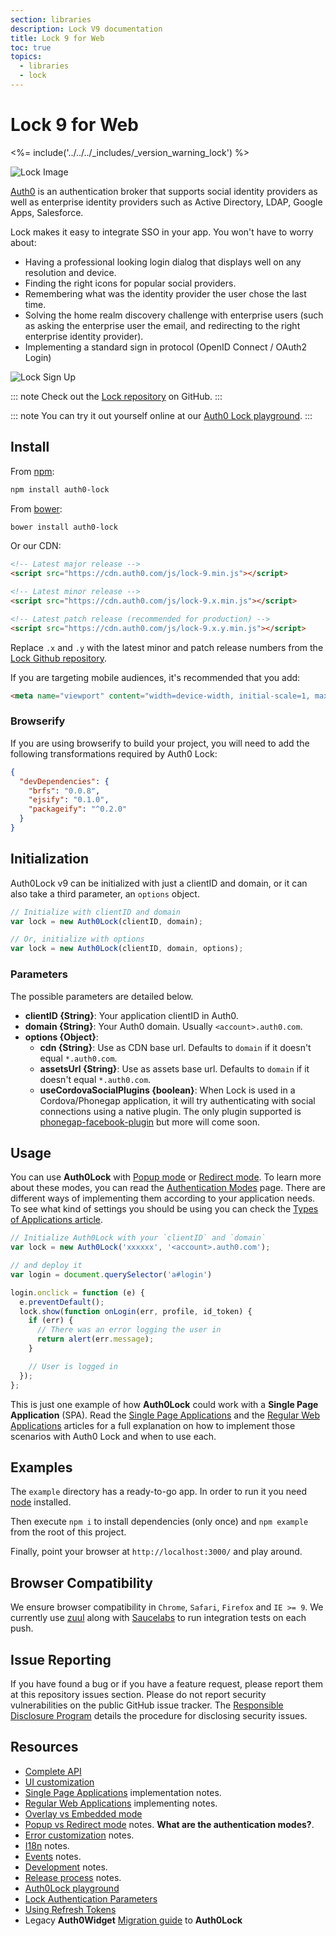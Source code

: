 ```yaml
---
section: libraries
description: Lock V9 documentation
title: Lock 9 for Web
toc: true
topics:
  - libraries
  - lock
---
```

# Lock 9 for Web

<%= include('../../../_includes/_version_warning_lock') %>

![Lock Image](/media/articles/libraries/lock/v9/lock-landing.png)

[Auth0](https://auth0.com) is an authentication broker that supports social identity providers as well as enterprise identity providers such as Active Directory, LDAP, Google Apps, Salesforce.

Lock makes it easy to integrate SSO in your app. You won't have to worry about:

* Having a professional looking login dialog that displays well on any resolution and device.
* Finding the right icons for popular social providers.
* Remembering what was the identity provider the user chose the last time.
* Solving the home realm discovery challenge with enterprise users (such as asking the enterprise user the email, and redirecting to the right enterprise identity provider).
* Implementing a standard sign in protocol (OpenID Connect / OAuth2 Login)

![Lock Sign Up](/media/articles/libraries/lock/v9/lock-signup.png)

::: note
Check out the [Lock repository](https://github.com/auth0/lock/tree/v9) on GitHub.
:::

::: note
You can try it out yourself online at our [Auth0 Lock playground][playground-url].
:::

## Install

From [npm](https://npmjs.org):

```sh
npm install auth0-lock
```

From [bower](http://bower.io):

```sh
bower install auth0-lock
```

Or our CDN:

```html
<!-- Latest major release -->
<script src="https://cdn.auth0.com/js/lock-9.min.js"></script>

<!-- Latest minor release -->
<script src="https://cdn.auth0.com/js/lock-9.x.min.js"></script>

<!-- Latest patch release (recommended for production) -->
<script src="https://cdn.auth0.com/js/lock-9.x.y.min.js"></script>
```

Replace `.x` and `.y` with the latest minor and patch release numbers from the [Lock Github repository](https://github.com/auth0/lock).

If you are targeting mobile audiences, it's recommended that you add:

```html
<meta name="viewport" content="width=device-width, initial-scale=1, maximum-scale=1, user-scalable=0"/>
```

### Browserify

If you are using browserify to build your project, you will need to add the following transformations required by Auth0 Lock:

``` json
{
  "devDependencies": {
    "brfs": "0.0.8",
    "ejsify": "0.1.0",
    "packageify": "^0.2.0"
  }
}
```

## Initialization

Auth0Lock v9 can be initialized with just a clientID and domain, or it can also take a third parameter, an `options` object.

```js
// Initialize with clientID and domain
var lock = new Auth0Lock(clientID, domain);

// Or, initialize with options
var lock = new Auth0Lock(clientID, domain, options);
```

### Parameters

The possible parameters are detailed below.

* **clientID {String}**: Your application clientID in Auth0.
* **domain {String}**: Your Auth0 domain. Usually ```<account>.auth0.com```.
* **options {Object}**:
  * **cdn {String}**: Use as CDN base url. Defaults to `domain` if it doesn't equal `*.auth0.com`.
  * **assetsUrl {String}**: Use as assets base url. Defaults to `domain` if it doesn't equal `*.auth0.com`.
  * **useCordovaSocialPlugins {boolean}**: When Lock is used in a Cordova/Phonegap application, it will try authenticating with social connections using a native plugin. The only plugin supported is [phonegap-facebook-plugin](https://github.com/Wizcorp/phonegap-facebook-plugin) but more will come soon.

## Usage

You can use **Auth0Lock** with [Popup mode][popup-mode] or [Redirect mode][redirect-mode]. To learn more about these modes, you can read the [Authentication Modes][authentication-modes] page.
There are different ways of implementing them according to your application needs. To see what kind of settings you should be using you can check the [Types of Applications article][application-types].

```js
// Initialize Auth0Lock with your `clientID` and `domain`
var lock = new Auth0Lock('xxxxxx', '<account>.auth0.com');

// and deploy it
var login = document.querySelector('a#login')

login.onclick = function (e) {
  e.preventDefault();
  lock.show(function onLogin(err, profile, id_token) {
    if (err) {
      // There was an error logging the user in
      return alert(err.message);
    }

    // User is logged in
  });
};
```

This is just one example of how **Auth0Lock** could work with a **Single Page Application** (SPA). Read the [Single Page Applications][spa-notes] and the [Regular Web Applications][webapps-notes] articles for a full explanation on how to implement those scenarios with Auth0 Lock and when to use each.

## Examples

The `example` directory has a ready-to-go app. In order to run it you need [node](http://nodejs.org/) installed.

Then execute `npm i` to install dependencies (only once) and `npm example` from the root of this project.

Finally, point your browser at `http://localhost:3000/` and play around.

## Browser Compatibility

We ensure browser compatibility in `Chrome`, `Safari`, `Firefox` and `IE >= 9`. We currently use [zuul](https://github.com/defunctzombie/zuul) along with [Saucelabs](https://saucelabs.com) to run integration tests on each push.

## Issue Reporting

If you have found a bug or if you have a feature request, please report them at this repository issues section. Please do not report security vulnerabilities on the public GitHub issue tracker. The [Responsible Disclosure Program](https://auth0.com/whitehat) details the procedure for disclosing security issues.

## Resources

* [Complete API][lock-configuration]
* [UI customization][ui-customization]
* [Single Page Applications][spa-notes] implementation notes.
* [Regular Web Applications][webapps-notes] implementing notes.
* [Overlay vs Embedded mode][display-modes]
* [Popup vs Redirect mode][authentication-modes] notes. **What are the authentication modes?**.
* [Error customization][error-customization] notes.
* [I18n][i18n-notes] notes.
* [Events][events-notes] notes.
* [Development][development-notes] notes.
* [Release process][release-process] notes.
* [Auth0Lock playground][playground-url]
* [Lock Authentication Parameters][sending-authentication-parameters]
* [Using Refresh Tokens](/libraries/lock/v9/using-a-refresh-token)
* Legacy **Auth0Widget** [Migration guide][migration-guide] to **Auth0Lock**

<!-- Vaaaaarrsss -->

[download1]: https://raw.github.com/auth0/lock/master/build/auth0-lock.js
[download2]: https://raw.github.com/auth0/lock/master/build/auth0-lock.min.js

[npm-image]: https://img.shields.io/npm/v/auth0-lock.svg?style=flat-square
[npm-url]: https://npmjs.org/package/auth0-lock
[strider-image]: https://ci.auth0.com/auth0/lock/badge
[strider-url]: https://ci.auth0.com/auth0/lock
[coveralls-image]: https://img.shields.io/coveralls/auth0/lock.svg?style=flat-square
[coveralls-url]: https://coveralls.io/r/auth0/lock?branch=master
[david-image]: http://img.shields.io/david/auth0/lock.svg?style=flat-square
[david-url]: https://david-dm.org/auth0/lock
[license-image]: http://img.shields.io/npm/l/auth0-lock.svg?style=flat-square
[license-url]: https://github.com/auth0/lock/blob/master/LICENSE
[downloads-image]: http://img.shields.io/npm/dm/auth0-lock.svg?style=flat-square
[downloads-url]: https://npmjs.org/package/auth0-lock

[lock-initialization]: /libraries/lock/v9/initialization
[lock-configuration]: /libraries/lock/v9/configuration
[application-types]: /libraries/lock/v9/types-of-applications
[display-modes]: /libraries/lock/v9/display-modes
[spa-notes]: /libraries/lock/v9/types-of-applications#single-page-app
[webapps-notes]: /libraries/lock/v9/types-of-applications#regular-webapp
[authentication-modes]: /libraries/lock/v9/authentication-modes
[popup-mode]: /libraries/lock/v9/authentication-modes#popup-mode
[redirect-mode]: /libraries/lock/v9/authentication-modes#redirect-mode
[ui-customization]: /libraries/lock/v9/ui-customization
[error-customization]: /libraries/lock/v9/customizing-error-messages
[i18n-notes]: /libraries/lock/v9/i18n
[events-notes]: /libraries/lock/v9/events
[development-notes]: https://github.com/auth0/lock
[release-process]: https://github.com/auth0/lock
[playground-url]: http://auth0.github.com/playground
[sending-authentication-parameters]: /libraries/lock/v9/sending-authentication-parameters
[migration-guide]: /libraries/lock/v9/migration-guide
